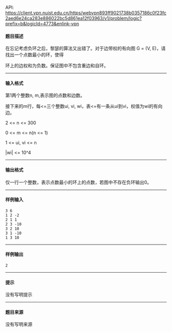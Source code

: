 API: https://client.vpn.nuist.edu.cn/https/webvpn893ff9021738b0357186c0f23fc2aed6e24ca283e886022bc5d861ea12f03963/v1/problem/logic?prefix=b&logicId=4773&enlink-vpn

#### 题目描述

在忘记考虑负环之后，黎瑟的算法又出错了。对于边带权的有向图 G = (V, E)，请找出一个点数最小的环，使得

环上的边权和为负数。保证图中不包含重边和自环。

---

#### 输入格式

第1两个整数n, m,表示图的点数和边数。

接下来的m行，每<=三个整数ui, vi, wi，表<=有一条从ui到vi，权值为wi的有向边。

2 <= n <= 300

0 <= m <= n(n <= 1)

1 <= ui, vi <= n

|wi| <= 10^4

---

#### 输出格式

仅一行一个整数，表示点数最小的环上的点数，若图中不存在负环输出0。

---

#### 样例输入
```
3 6
1 2 -2
2 1 1
2 3 -10
3 2 10
3 1 -10
1 3 10

```

---

#### 样例输出
```
2
```

---

#### 提示

没有写明提示

---

#### 题目来源

没有写明来源